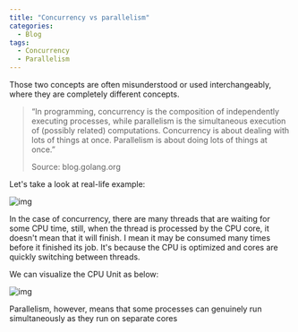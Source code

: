```yaml
---
title: "Concurrency vs parallelism"
categories:
  - Blog
tags:
  - Concurrency
  - Parallelism
---
```


Those two concepts are often misunderstood or used interchangeably, where they are completely different concepts.

>“In programming, concurrency is the composition of independently executing processes, while parallelism is the simultaneous execution of (possibly related) computations. Concurrency is about dealing with lots of things at once. Parallelism is about doing lots of things at once.”
>
>Source: blog.golang.org

Let's take a look at real-life example:

![img]({{site.url}}/assets/blog_images/2022-10-12-concurrency-and-parallelism/concurrency-vs-parallelism.jpg")


In the case of concurrency, there are many threads that are waiting for some CPU time, still, when the thread is processed by the CPU core, it doesn't mean that it will finish. I mean it may be consumed many times before it finished its job.
It's because the CPU is optimized and cores are quickly switching between threads.

We can visualize the CPU Unit as below:

![img]({{site.url}}/assets/blog_images/2022-10-12-concurrency-and-parallelism/cpu-visualization.jpg")


Parallelism, however, means that some processes can genuinely run simultaneously as they run on separate cores